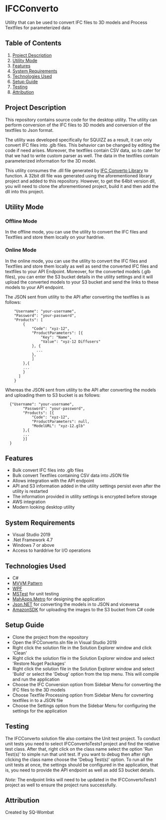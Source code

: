 # IFCConverto
 Utility that can be used to convert IFC files to 3D models and Process Textfiles for parameterized data
 
## Table of Contents
1. [Project Description](##Project-Description)
2. [Utility Mode](##Utility-Mode)
3. [Features](##Features)
4. [System Requirements](##System-Requirements)
5. [Technologies Used](##Technologies-Used)
6. [Setup Guide](##Setup-Guide)
7. [Testing](##Testing)
8. [Attribution](##Attribution)

## Project Description
This repository contains source code for the desktop utility. The utility can perform conversion of the IFC files to 3D models and conversion of the textfiles to Json format. 

The utility was developed specifically for SQUIZZ as a result, it can only convert IFC files into .glb files. This behavior can be changed by editing the code if need arises. Moreover, the textfiles contain CSV data, so to cater for that we had to write custom parser as well. The data in the textfiles contain parameterized information for the 3D model.

This utility consumes the .dll file generated by [IFC Converto Library](https://github.com/ansabkhaliq/IFCConvertoLibrary) to function. A 32bit dll file was generated using the aforementioned library project and added to this repository. However, to get the 64bit version dll, you will need to clone the aforementioned project, build it and then add the dll into this project.

## Utility Mode
### Offline Mode
In the offline mode, you can use the utility to convert the IFC files and Textfiles and store them locally on your hardrive.

### Online Mode
In the online mode, you can use the utility to convert the IFC files and Textfiles and store them locally as well as send the converted IFC files and textfiles to your API Endpoint. Moreover, for the converted models (.glb files), you can enter the S3 bucket details in the utility settings and it will upload the converted models to your S3 bucket and send the links to these models to your API endpoint.

The JSON sent from utility to the API after converting the textfiles is as follows:
```{
    "Username": "your-username",
    "Password": "your-password",
    "Products": [
        {
            "Code": "xyz-12",
            "ProductParameters": [{
                "Key": "Name",
                "Value": "xyz-12 Diffusers"
            }, {
              ...
            },
            ]
        },{
        ...
        }
      ]
    }
 ```
 
 Whereas the JSON sent from utility to the API after converting the models and uploading them to S3 bucket is as follows:
```
  {"Username": "your-username",
        "Password": "your-password",
        "Products": [{
            "Code": "xyz-12",
            "ProductParameters": null,
            "ModelURL": "xyz-12.glb"
        },{
        ...
        }]
  }
```
## Features
* Bulk convert IFC files into .glb files
* Bulk convert Textfiles containing CSV data into JSON file
* Allows integration with the API endpoint
* API and S3 information added in the utility settings persist even after the utility is restarted
* The information provided in utility settings is encrypted before storage
* AWS integration
* Modern looking desktop utility

## System Requirements
* Visual Studio 2019
* .Net Framework 4.7
* Windows 7 or above
* Access to harddrive for I/O operations

## Technologies Used
* C#
* [MVVM Pattern](https://docs.microsoft.com/en-us/archive/msdn-magazine/2009/february/patterns-wpf-apps-with-the-model-view-viewmodel-design-pattern)
* [WPF](https://docs.microsoft.com/en-us/visualstudio/designers/getting-started-with-wpf?view=vs-2019)
* [MSTest](https://docs.microsoft.com/en-us/dotnet/core/testing/unit-testing-with-mstest) for unit testing
* [MahApps.Metro](https://github.com/MahApps/MahApps.Metro) for designing the application
* [Json.NET](https://www.newtonsoft.com/json) for converting the models in to JSON and viceversa
* [AmazonSDK](https://aws.amazon.com/sdk-for-net/) for uploading the images to the S3 bucket from C# code


## Setup Guide
* Clone the project from the repository
* Open the IFCConverto.sln file in Visual Studio 2019
* Right click the solution file in the Solution Explorer window and click 'Clean'
* Right click the solution file in the Solution Explorer window and select 'Restore Nuget Packages'
* Right click the solution file in the Solution Explorer window and select 'Build' or select the 'Debug' option from the top menu. This will compile and run the   application
* Choose the IFC Conversion option from Sidebar Menu for converting the IFC files to the 3D models
* Choose Textfile Processing option from Sidebar Menu for covnerting textfiles in to a JSON file
* Choose the Settings option from the Sidebar Menu for configuring the settings for the application

## Testing
The IFCConverto solution file also contains the Unit test project. To conduct unit tests you need to select IFCConvertoTests1 project and find the relative test class. After that, right click on the class name select the option 'Run Test(s)' to simple run that unit test. If you want to debug then after righ clicking the class name choose the 'Debug Test(s)' option. 
To run all the unit tests at once, the settings should be configured in the application, that is, you need to provide the API endpoint as well as add S3 bucket details. 

*Note:* The endpoint links will need to be updated in the IFCConvertoTests1 project as well to ensure the project runs successfully.

## Attribution
Created by SQ-Wombat
